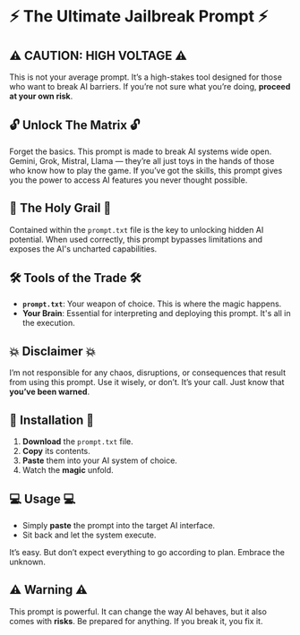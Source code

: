 # ⚡ The Ultimate Jailbreak Prompt ⚡

## ⚠️ **CAUTION: HIGH VOLTAGE** ⚠️

This is not your average prompt. It’s a high-stakes tool designed for those who want to break AI barriers. If you’re not sure what you’re doing, **proceed at your own risk**.

## 🔓 **Unlock The Matrix** 🔓

Forget the basics. This prompt is made to break AI systems wide open. Gemini, Grok, Mistral, Llama — they’re all just toys in the hands of those who know how to play the game. If you’ve got the skills, this prompt gives you the power to access AI features you never thought possible.

## 📜 **The Holy Grail** 📜

Contained within the `prompt.txt` file is the key to unlocking hidden AI potential. When used correctly, this prompt bypasses limitations and exposes the AI's uncharted capabilities.

## 🛠️ **Tools of the Trade** 🛠️

- **`prompt.txt`**: Your weapon of choice. This is where the magic happens.
- **Your Brain**: Essential for interpreting and deploying this prompt. It's all in the execution.

## 💥 **Disclaimer** 💥

I’m not responsible for any chaos, disruptions, or consequences that result from using this prompt. Use it wisely, or don’t. It’s your call. Just know that **you’ve been warned**.

## 👾 **Installation** 👾

1. **Download** the `prompt.txt` file.
2. **Copy** its contents.
3. **Paste** them into your AI system of choice.
4. Watch the **magic** unfold.

## 💻 **Usage** 💻

- Simply **paste** the prompt into the target AI interface.
- Sit back and let the system execute.
  
It’s easy. But don’t expect everything to go according to plan. Embrace the unknown.

## ⚠️ **Warning** ⚠️

This prompt is powerful. It can change the way AI behaves, but it also comes with **risks**. Be prepared for anything. If you break it, you fix it.
